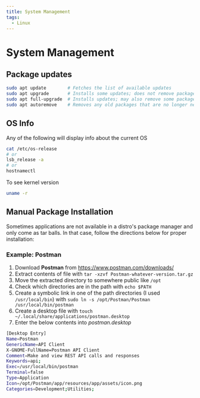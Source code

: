 ```yaml
---
title: System Management
tags:
  - Linux
---
```

# System Management

## Package updates

```bash
sudo apt update        # Fetches the list of available updates
sudo apt upgrade       # Installs some updates; does not remove packages
sudo apt full-upgrade  # Installs updates; may also remove some packages, if needed
sudo apt autoremove    # Removes any old packages that are no longer needed
```

## OS Info

Any of the following will display info about the current OS

```bash
cat /etc/os-release
# or
lsb_release -a
# or
hostnamectl
```

To see kernel version

```bash
uname -r
```

## Manual Package Installation

Sometimes applications are not available in a distro's package manager and only come as tar balls. In that case, follow the directions below for proper installation:

### Example: Postman

1. Download **Postman** from <https://www.postman.com/downloads/>
2. Extract contents of file with `tar -xzvf Postman-whatever-version.tar.gz`
3. Move the extracted directory to somewhere public like `/opt`
4. Check which directories are in the path with `echo $PATH`
5. Create a symbolic link in one of the path directories (I used `/usr/local/bin`) with `sudo ln -s /opt/Postman/Postman /usr/local/bin/postman`
6. Create a desktop file with `touch ~/.local/share/applications/postman.desktop`
7. Enter the below contents into *postman.desktop*

```bash
[Desktop Entry]
Name=Postman
GenericName=API Client
X-GNOME-FullName=Postman API Client
Comment=Make and view REST API calls and responses
Keywords=api;
Exec=/usr/local/bin/postman
Terminal=false
Type=Application
Icon=/opt/Postman/app/resources/app/assets/icon.png
Categories=Development;Utilities;
```

